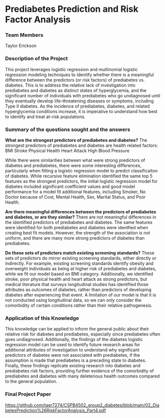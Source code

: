 # Prediabetes Prediction and Risk Factor Analysis

### Team Members
Taylor Erickson 

### Description of the Project
This project leverages logistic regression and multinomial logistic regression modeling techniques to identify whether there is a meaningful difference between the predictors (or risk factors) of prediabetes vs. diabetes. This is to address the relative lack of investigation into prediabetes and diabetes as distinct states of hyperglycemia, and the significant number of individuals with prediabetes who go undiagnosed until they eventually develop life-threatening diseases or symptoms, including Type II diabetes. As the incidence of prediabetes, diabetes, and related hyperglycemia conditions increase, it is imperative to understand how best to identify and treat at-risk populations. 

### Summary of the questions sought and the answers

__What are the strongest predictors of prediabetes and diabetes?__
The strongest predictors of prediabetes and diabetes are health related factors:
BMI
Stroke
Physical Health
Heart Attack
High Blood Pressure


While there were similarities between what were strong predictors of diabetes and prediabetes, there were some interesting differences, particularly when fitting a logistic regression model to predict classificaiton of diabetes. While recursive feature elimination identified the same top 5 features as the strongest predictors, the initial logistic regression model for diabetes included significant coefficient values and good model performance for a model fit additional features, including Smoker, No Doctor because of Cost, Mental Health, Sex, Marital Status, and Poor Health.

__Are there meaningful differences between the predictors of prediabetes and diabetes, or are they similar?__
There are not meaningful differences in the identified predictors of prediabetes and diabetes. The same features were identified for both prediabetes and diabetes were identfied when creating best fit models. However, the strength of the association is not uniform, and there are many more strong predictors of diabetes than prediabetes. 


__Do these sets of predictors match existing screening standards?__
These sets of predictors do mirror existing screening standards, either directly or indirectly. For example, existing screening standards identify obesity and overweight individuals as being at higher risk of prediabetes and diabetes, while we fit our model based on BMI category. Additionally, we identified stroke, poor physical health and heart attack as strong predictors, but medical literature that surveys longitudinal studies has identified those attributes as outcomes of diabetes, rather than predictors of developing diabetes after experiencing that event. A limitation of our model is that it is not conducted using longitudinal data, so we can only consider the comorbidity of certain conditions rather than their relative pathogenesis. 

### Application of this Knowledge
This knowledge can be applied to inform the general public about their relative risk for diabetes and prediabetes, especially since prediabetes often goes undiagnosed. Additionally, the findings of the diabetes logistic regression model can be used to identify future research areas for additional attributes of investigation to understand why significant predictors of diabetes were not associated with prediabetes, if the assumption is made that prediabetes is a preceding state to diabetes. Finally, these findings replicate existing research into diabetes and prediabetes risk factors, providing further evidence of the comorbidity of prediabetes and diabetes with many deleterious health outcomes compared to the general population. 



### Final Project Paper

https://github.com/taer7274/CSPB4502_group2_diabetes/blob/main/02_DiabetesPrediction%26RiskFactorAnalysis_Part4.pdf

